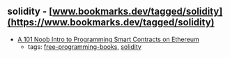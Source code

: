 solidity - [www.bookmarks.dev/tagged/solidity](https://www.bookmarks.dev/tagged/solidity)
---
* [A 101 Noob Intro to Programming Smart Contracts on Ethereum](https://consensys.github.io/developers/articles/101-noob-intro/)
    * tags: [free-programming-books](../tagged/free-programming-books.md), [solidity](../tagged/solidity.md)

